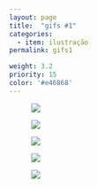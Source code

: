 ```yaml
---
layout: page
title:  "gifs #1"
categories:
  - item: ilustração
permalink: gifs1

weight: 3.2
priority: 15
color: '#e46868'
---
```


<figure><img src="{{ site.baseurl }}/assets/gifs1/gif_apps.gif"/></figure>
<figure><img src="{{ site.baseurl }}/assets/gifs1/gif_inovation.gif"/></figure>
<figure><img src="{{ site.baseurl }}/assets/gifs1/gif_system.gif"/></figure>
<figure><img src="{{ site.baseurl }}/assets/gifs1/gif_ux.gif"/></figure>
<figure><img src="{{ site.baseurl }}/assets/gifs1/phone_ripple.gif"/></figure>

